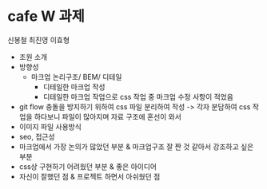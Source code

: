 # cafe W 과제
신봉철
최진영
이효형

- 조원 소개
- 방향성
  - 마크업 논리구조/ BEM/ 디테일
    - 디테일한 마크업 작성
    - 디테일한 마크업 작업으로 css 작업 중 마크업 수정 사항이 적었음
- git flow 충돌을 방지하기 위하여 css 파일 분리하여 작성 -> 각자 분담하여 css 작업을 하다보니 파일이 많아지며 자료 구조에 혼선이 와서   
- 이미지 파일 사용방식
- seo, 접근성
- 마크업에서 가장 논의가 많았던 부분 & 마크업구조 잘 짠 것 같아서 강조하고 싶은 부분
- css상 구현하기 어려웠던 부분 & 좋은 아이디어
- 자신이 잘했던 점 & 프로젝트 하면서 아쉬웠던 점
